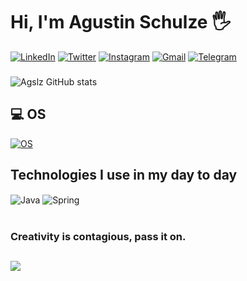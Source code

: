 # Hi, I'm Agustin Schulze 🖐️

[![LinkedIn](https://img.shields.io/badge/LinkedIn-0077B5?style=for-the-badge&logo=linkedin&logoColor=white)](https://www.linkedin.com/in/agustin-schulze)
[![Twitter](https://img.shields.io/badge/Twitter-1DA1F2?style=for-the-badge&logo=twitter&logoColor=white)](https://twitter.com/soloundonnadie_)
[![Instagram](https://img.shields.io/badge/Instagram-E4405F?style=for-the-badge&logo=instagram&logoColor=white)](https://www.instagram.com/ags.slz/)
[![Gmail](https://img.shields.io/badge/Gmail-D14836?style=for-the-badge&logo=gmail&logoColor=white)](agsschulze@gmail.com)
[![Telegram](https://img.shields.io/badge/Telegram-2CA5E0?style=for-the-badge&logo=telegram&logoColor=white)](https://t.me/Agslz)

###

![Agslz GitHub stats](https://github-readme-stats.vercel.app/api?username=Agslz&show_icons=true&theme=dracula)

## 💻 OS

[![OS](https://img.shields.io/badge/Ubuntu-E95420?style=for-the-badge&logo=ubuntu&logoColor=white)]()

## Technologies I use in my day to day

<div style="display: inline_block">
  <img align="center" alt="Java" src="https://img.shields.io/badge/Java-ED8B00?style=for-the-badge&logo=java&logoColor=white" />
  <img align="center" alt="Spring" src="https://img.shields.io/badge/Spring-6DB33F?style=for-the-badge&logo=spring&logoColor=white" />
</div><br/>

### Creativity is contagious, pass it on.

##

[![](https://img.shields.io/badge/Made%20with-Markdown-1f425f.svg)]()
